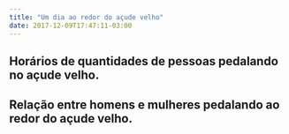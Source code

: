 ```yaml
---
title: "Um dia ao redor do açude velho"
date: 2017-12-09T17:47:11-03:00
---
```


<div class="container">
<div class="row">
</div>
<h2>Horários de quantidades de pessoas pedalando no açude velho.</h2>
<div class="row mychart1" id="chart1"></div>
<h2>Relação entre homens e mulheres pedalando ao redor do açude velho.</h2>
<div class="row mychart2" id="chart2"></div>
</div>

<script src="https://d3js.org/d3.v4.min.js"></script>
<link rel="stylesheet" href="https://maxcdn.bootstrapcdn.com/bootstrap/3.3.6/css/bootstrap.min.css">
<script>

function desenhaGrafico1(dados) {
	var color = d3.scaleQuantize()
		.domain([0, 280])
		.range([ "#99d8c9","#66c2a4","#2ca25f","#006d2c"]);

	var alturaSVG = 200, larguraSVG = 1200;
	var margin = {top: 10, right: 20, bottom:30, left: 45}, // para descolar a vis das bordas do grafico
		larguraVis = larguraSVG - margin.left - margin.right,
		alturaVis = alturaSVG - margin.top - margin.bottom;

	var grafico = d3.select('#chart1') // cria elemento <svg> com um <g> dentro
	.append('svg')
	  .attr('width', larguraVis + margin.left + margin.right)
	  .attr('height', alturaVis + margin.top + margin.bottom)
	.append('g') // para entender o <g> vá em x03-detalhes-svg.html
	  .attr('transform', 'translate(' +  margin.left + ',' + margin.top + ')');
	
	var	parseDate = d3.timeParse("%H:%M");

	var x = d3.scaleTime().range([0, larguraVis]).domain(d3.extent(dados, function(d) { return parseDate(d.horario_inicial); })).interpolate(d3.interpolateRound);

	var totalciclistas = {};

	dados.forEach(function (d) {
		if (typeof(totalciclistas[d.horario_inicial]) == "undefined") {
			totalciclistas[d.horario_inicial] = parseInt(d.total_ciclistas);
		} else {
			totalciclistas[d.horario_inicial] += parseInt(d.total_ciclistas);
		}
	})

	grafico.selectAll('g')
			.data(dados)
			.enter()
			.append('circle')
			.attr("r", 	d => totalciclistas[d.horario_inicial] * 0.10 )
			.attr('cy', alturaSVG/2)
      		.attr("cx", d => x(parseDate(d.horario_inicial)))
      		.attr("fill", d => color(totalciclistas[d.horario_inicial])); 


	grafico.append("g")
		.attr("class", "x axis")
		.attr("transform", "translate(0," + alturaVis + ")")
		.call(d3.axisBottom(x).tickFormat(d3.timeFormat("%H:%M")));		            
}

function desenhaGrafico2(dados) {

	var alturaSVG = 400, larguraSVG = 1200;
	var margin = {top: 10, right: 20, bottom:30, left: 45}, // para descolar a vis das bordas do grafico
		larguraVis = larguraSVG - margin.left - margin.right,
		alturaVis = alturaSVG - margin.top - margin.bottom;

	var grafico = d3.select('#chart2') // cria elemento <svg> com um <g> dentro
	.append('svg')
	  .attr('width', larguraVis + margin.left + margin.right)
	  .attr('height', alturaVis + margin.top + margin.bottom)
	.append('g') // para entender o <g> vá em x03-detalhes-svg.html
	  .attr('transform', 'translate(' +  margin.left + ',' + margin.top + ')');

	var parseTime = d3.timeParse("%H:%M");
	var x = d3.scaleTime().range([0, larguraVis]);
	var y = d3.scaleLinear().range([alturaVis, 0]);

	var totalciclistas = {};

	dados.forEach(function (d) {
		if (typeof(totalciclistas[d.horario_inicial]) == "undefined") {
			totalciclistas[d.horario_inicial] = {
												"mulheres": parseInt(d.mulheres_ciclistas), 
												"homens": parseInt(d.homens_ciclistas)
												}
		} else {
			totalciclistas[d.horario_inicial].mulheres += parseInt(d.mulheres_ciclistas);
			totalciclistas[d.horario_inicial].homens += parseInt(d.homens_ciclistas);
		}
	})


	var valueline = d3.line()
		.x(function(d) { return x(parseTime(d.horario_inicial)); })
		.y(function(d) { return y(totalciclistas[d.horario_inicial].mulheres);});

	// define the 2nd line
	var valueline2 = d3.line()
		.x(function(d) { return x(parseTime(d.horario_inicial)); })
		.y(function(d) { return y(totalciclistas[d.horario_inicial].homens);});


	x.domain(d3.extent(dados, function(d) { return parseTime(d.horario_inicial); }));
	y.domain([0, d3.max(dados, function(d) {
	return Math.max(totalciclistas[d.horario_inicial].mulheres, totalciclistas[d.horario_inicial].homens); })]);


	grafico.append("path")
	.data([dados])
	.attr("class", "line")
	.attr("fill", "none")
	.style("stroke", "#5ab4ac")
	.attr("d", valueline);

	grafico.append("path")
	.data([dados])
	.attr("fill", "none")
	.attr("class", "line")
	.style("stroke", "#d8b365")
	.attr("d", valueline2);

	grafico.append("g")
	.attr("transform", "translate(0," + alturaVis + ")")
	.call(d3.axisBottom(x).tickFormat(d3.timeFormat("%H:%M")));

	grafico.append("g")
	.call(d3.axisLeft(y));


	grafico.append("text")
		.attr("transform", "translate(" + (larguraVis-100) + "," + y(totalciclistas["20:45"].homens) + ")")
		.attr("dy", ".35em")
		.attr("text-anchor", "start")
		.style("fill", "#d8b365")
		.text("Homens");

	grafico.append("text")
		.attr("transform", "translate(" + (larguraVis-100) + "," + y(totalciclistas["20:45"].mulheres) + ")")
		.attr("dy", ".35em")
		.attr("text-anchor", "start")
		.style("fill", "#5ab4ac")
		.text("Mulheres");
}

d3.csv('https://raw.githubusercontent.com/luizaugustomm/pessoas-no-acude/master/dados/processados/dados.csv', function(dados) {
  desenhaGrafico1(dados);
  desenhaGrafico2(dados);
});


</script>
